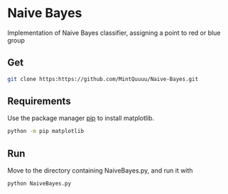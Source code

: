 # Naive Bayes

Implementation of Naive Bayes classifier,
assigning a point to red or blue group

## Get

```bash
git clone https:https://github.com/MintQuuuu/Naive-Bayes.git
```

## Requirements

Use the package manager [pip](https://pip.pypa.io/en/stable/) 
to install matplotlib.

```bash
python -m pip matplotlib
```

## Run

Move to the directory containing NaiveBayes.py, and run it with
```bash
python NaiveBayes.py
```
